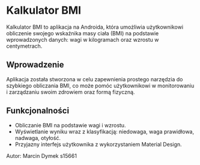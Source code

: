# Kalkulator BMI

Kalkulator BMI to aplikacja na Androida, która umożliwia użytkownikowi obliczenie swojego wskaźnika masy ciała (BMI) na podstawie wprowadzonych danych: wagi w kilogramach oraz wzrostu w centymetrach.

## Wprowadzenie

Aplikacja została stworzona w celu zapewnienia prostego narzędzia do szybkiego obliczania BMI, co może pomóc użytkownikowi w monitorowaniu i zarządzaniu swoim zdrowiem oraz formą fizyczną.

## Funkcjonalności

- Obliczanie BMI na podstawie wagi i wzrostu.
- Wyświetlanie wyniku wraz z klasyfikacją: niedowaga, waga prawidłowa, nadwaga, otyłość.
- Przyjazny interfejs użytkownika z wykorzystaniem Material Design.

Autor: Marcin Dymek s15661